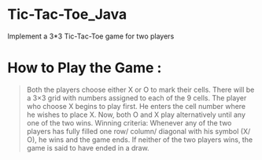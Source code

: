 # Tic-Tac-Toe_Java
Implement a 3*3 Tic-Tac-Toe game for two players

# How to Play the Game :

> Both the players choose either X or O to mark their cells.
> There will be a 3×3 grid with numbers assigned to each of the 9 cells.
> The player who choose X begins to play first.
> He enters the cell number where he wishes to place X.
> Now, both O and X play alternatively until any one of the two wins.
> Winning criteria: Whenever any of the two players has fully filled one row/ column/ diagonal with his symbol (X/ O), he wins and the game ends.
> If neither of the two players wins, the game is said to have ended in a draw.
